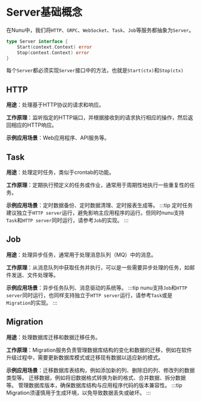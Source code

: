 # Server基础概念
在Nunu中，我们将`HTTP`、`GRPC`、`WebSocket`、`Task`、`Job`等服务都抽象为`Server`。

```go
type Server interface {
	Start(context.Context) error
	Stop(context.Context) error
}
```

每个`Server`都必须实现`Server`接口中的方法，也就是`Start(ctx)`和`Stop(ctx)`

## HTTP
**用途**：处理基于HTTP协议的请求和响应。

**工作原理**：监听指定的HTTP端口，并根据接收到的请求执行相应的操作，然后返回相应的HTTP响应。

**示例应用场景**：Web应用程序、API服务等。

## Task
**用途**：处理定时任务，类似于crontab的功能。

**工作原理**：定期执行预定义的任务或作业，通常用于周期性地执行一些重复性的任务。

**示例应用场景**：定时数据备份、定时数据清理、定时报表生成等。
:::tip
定时任务建议独立于`HTTP server`运行，避免影响主应用程序的运行。但同时nunu支持`Task`和`HTTP server`同时运行，请参考`Job`的实现。
:::
## Job
**用途**：处理异步任务，通常用于处理消息队列（MQ）中的消息。

**工作原理**：从消息队列中获取任务并执行，可以是一些需要异步处理的任务，如邮件发送、文件处理等。

**示例应用场景**：异步任务队列、消息驱动的系统等。
:::tip
nunu支持`Job`和`HTTP server`同时运行，也同样支持独立于`HTTP server`运行，请参考`Task`或是`Migration`的实现。
:::
## Migration
**用途**：处理数据库迁移和数据迁移任务。

**工作原理**：Migration服务负责管理数据库结构的变化和数据的迁移，例如在软件升级过程中，需要更新数据库模式或迁移现有数据以适应新的模式。

**示例应用场景**：迁移数据库表结构，例如添加新的列、删除旧的列、修改列的数据类型等。
迁移数据，例如将旧数据格式转换为新的格式、合并数据、拆分数据等。
管理数据库版本，确保数据库结构与应用程序代码的版本兼容性。
:::tip
Migration须谨慎用于生成环境，以免导致数据丢失或破坏。
:::

